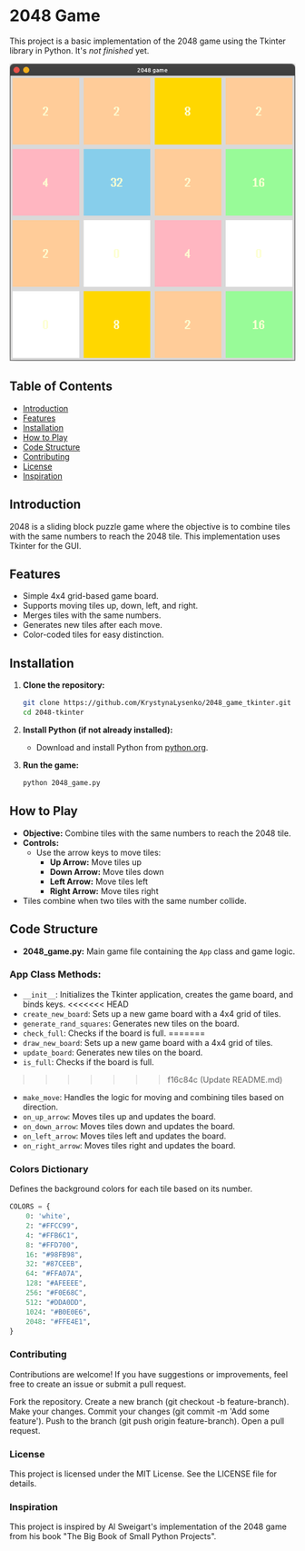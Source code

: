 # 2048 Game

This project is a basic implementation of the 2048 game using the Tkinter library in Python. It's *not finished* yet.

![Game Screenshot](screenshots/screenshot1.png)

## Table of Contents

- [Introduction](#introduction)
- [Features](#features)
- [Installation](#installation)
- [How to Play](#how-to-play)
- [Code Structure](#code-structure)
- [Contributing](#contributing)
- [License](#license)
- [Inspiration](#inspiration)

## Introduction

2048 is a sliding block puzzle game where the objective is to combine tiles with the same numbers to reach the 2048 tile. This implementation uses Tkinter for the GUI.

## Features

- Simple 4x4 grid-based game board.
- Supports moving tiles up, down, left, and right.
- Merges tiles with the same numbers.
- Generates new tiles after each move.
- Color-coded tiles for easy distinction.

## Installation

1. **Clone the repository:**

    ```sh
    git clone https://github.com/KrystynaLysenko/2048_game_tkinter.git
    cd 2048-tkinter
    ```

2. **Install Python (if not already installed):**
    - Download and install Python from [python.org](https://www.python.org/).

3. **Run the game:**

    ```sh
    python 2048_game.py
    ```

## How to Play

- **Objective:** Combine tiles with the same numbers to reach the 2048 tile.
- **Controls:**
  - Use the arrow keys to move tiles:
    - **Up Arrow:** Move tiles up
    - **Down Arrow:** Move tiles down
    - **Left Arrow:** Move tiles left
    - **Right Arrow:** Move tiles right
- Tiles combine when two tiles with the same number collide.

## Code Structure

- **2048_game.py:** Main game file containing the `App` class and game logic.

### App Class Methods:

- `__init__`: Initializes the Tkinter application, creates the game board, and binds keys.
<<<<<<< HEAD
- `create_new_board`: Sets up a new game board with a 4x4 grid of tiles.
- `generate_rand_squares`: Generates new tiles on the board.
- `check_full`: Checks if the board is full.
=======
- `draw_new_board`: Sets up a new game board with a 4x4 grid of tiles.
- `update_board`: Generates new tiles on the board.
- `is_full`: Checks if the board is full.
>>>>>>> f16c84c (Update README.md)
- `make_move`: Handles the logic for moving and combining tiles based on direction.
- `on_up_arrow`: Moves tiles up and updates the board.
- `on_down_arrow`: Moves tiles down and updates the board.
- `on_left_arrow`: Moves tiles left and updates the board.
- `on_right_arrow`: Moves tiles right and updates the board.

### Colors Dictionary

Defines the background colors for each tile based on its number.

```python
COLORS = {
    0: 'white',
    2: "#FFCC99",
    4: "#FFB6C1",
    8: "#FFD700",
    16: "#98FB98",
    32: "#87CEEB",
    64: "#FFA07A",
    128: "#AFEEEE",
    256: "#F0E68C",
    512: "#DDA0DD",
    1024: "#B0E0E6",
    2048: "#FFE4E1",
}
```
### Contributing
Contributions are welcome! If you have suggestions or improvements, feel free to create an issue or submit a pull request.

Fork the repository.
Create a new branch (git checkout -b feature-branch).
Make your changes.
Commit your changes (git commit -m 'Add some feature').
Push to the branch (git push origin feature-branch).
Open a pull request.

### License
This project is licensed under the MIT License. See the LICENSE file for details.

### Inspiration
This project is inspired by Al Sweigart's implementation of the 2048 game from his book "The Big Book of Small Python Projects".
